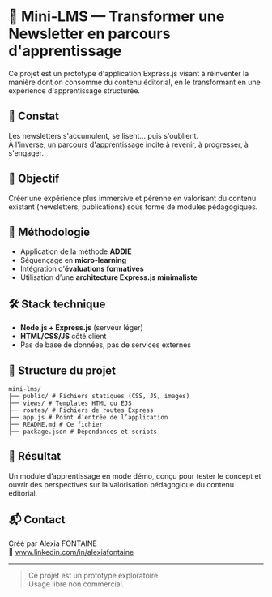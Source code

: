# 🚀 Mini-LMS — Transformer une Newsletter en parcours d'apprentissage

Ce projet est un prototype d'application Express.js visant à réinventer la manière dont on consomme du contenu éditorial, en le transformant en une expérience d'apprentissage structurée.

## 📌 Constat

Les newsletters s'accumulent, se lisent… puis s'oublient.  
À l'inverse, un parcours d'apprentissage incite à revenir, à progresser, à s'engager.

## 🎯 Objectif

Créer une expérience plus immersive et pérenne en valorisant du contenu existant (newsletters, publications) sous forme de modules pédagogiques.

## 🧠 Méthodologie

- Application de la méthode **ADDIE**
- Séquençage en **micro-learning**
- Intégration d’**évaluations formatives**
- Utilisation d’une **architecture Express.js minimaliste**

## 🛠️ Stack technique

- **Node.js + Express.js** (serveur léger)
- **HTML/CSS/JS** côté client
- Pas de base de données, pas de services externes

## 📁 Structure du projet

````
mini-lms/ 
├── public/ # Fichiers statiques (CSS, JS, images) 
├── views/ # Templates HTML ou EJS 
├── routes/ # Fichiers de routes Express 
├── app.js # Point d’entrée de l’application 
├── README.md # Ce fichier 
├── package.json # Dépendances et scripts
````

## 🧪 Résultat

Un module d’apprentissage en mode démo, conçu pour tester le concept et ouvrir des perspectives sur la valorisation pédagogique du contenu éditorial.

## 📬 Contact

Créé par Alexia FONTAINE  
🔗 www.linkedin.com/in/alexiafontaine 

---

> Ce projet est un prototype exploratoire.  
> Usage libre non commercial. 


